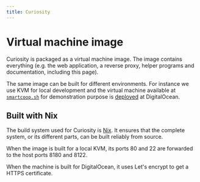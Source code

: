 ```yaml
---
title: Curiosity
---
```



# Virtual machine image

Curiosity is packaged as a virtual machine image. The image contains everything
(e.g. the web application, a reverse proxy, helper programs and documentation,
including this page).

The same image can be built for different environments. For instance we use KVM
for local development and the virtual machine available at
[`smartcoop.sh`](//smartcoop.sh) for demonstration purpose is
[deployed](/documentation/deployment) at DigitalOcean.

## Built with Nix

The build system used for Curiosity is [Nix](/documentation/nix). It ensures
that the complete system, or its different parts, can be built reliably from
source.

When the image is built for a local KVM, its ports 80 and 22 are forwarded to
the host ports 8180 and 8122.

When the machine is built for DigitalOcean, it uses Let's encrypt to get a
HTTPS certificate.
